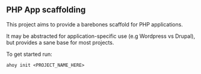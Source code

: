 ## PHP App scaffolding

This project aims to provide a barebones scaffold for PHP applications.

It may be abstracted for application-specific use (e.g Wordpress vs Drupal), but provides a sane base for most projects.

To get started run:
```
ahoy init <PROJECT_NAME_HERE>
```
